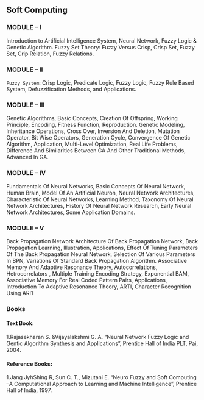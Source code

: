 ## Soft Computing

### MODULE – I
Introduction to Artificial Intelligence System, Neural Network, Fuzzy Logic & Genetic
Algorithm. Fuzzy Set Theory: Fuzzy Versus Crisp, Crisp Set, Fuzzy Set, Crip Relation, Fuzzy
Relations.

### MODULE – II
`Fuzzy System`: Crisp Logic, Predicate Logic, Fuzzy Logic, Fuzzy Rule Based System,
Defuzzification Methods, and Applications.

### MODULE – III
Genetic Algorithms, Basic Concepts, Creation Of Offspring, Working Principle, Encoding,
Fitness Function, Reproduction.
Genetic Modeling, Inheritance Operations, Cross Over, Inversion And Deletion, Mutation
Operator, Bit Wise Operators, Generation Cycle, Convergence Of Genetic Algorithm,
Application, Multi-Level Optimization, Real Life Problems, Difference And Similarities
Between GA And Other Traditional Methods, Advanced In GA. 

### MODULE – IV
Fundamentals Of Neural Networks, Basic Concepts Of Neural Network, Human Brain, Model
Of An Artificial Neuron, Neural Network Architectures, Characteristic Of Neural Networks,
Learning Method, Taxonomy Of Neural Network Architectures, History Of Neural Network
Research, Early Neural Network Architectures, Some Application Domains.

### MODULE – V
Back Propagation Network Architecture Of Back Propagation Network, Back Propagation
Learning, Illustration, Applications, Effect Of Tuning Parameters Of The Back Propagation
Neural Network, Selection Of Various Parameters In BPN, Variations Of Standard Back
Propagation Algorithm.
Associative Memory And Adaptive Resonance Theory, Autocorrelations, Hetrocorrelators ,
Multiple Training Encoding Strategy, Exponential BAM, Associative Memory For Real Coded
Pattern Pairs, Applications, Introduction To Adaptive Resonance Theory, ARTI, Character
Recognition Using ARI1

### Books
#### Text Book:
1.Rajasekharan S. &Vijayalakshmi G. A. “Neural Network Fuzzy Logic and Gentic
Algorithm Synthesis and Applications”, Prentice Hall of India PLT, Pai, 2004.

#### Reference Books:
1.Jang JyhShing R, Sun C. T., Mizutani E. “Neuro Fuzzy and Soft Computing –A
Computational Approach to Learning and Machine Intelligence”, Prentice Hall of India,
1997.
